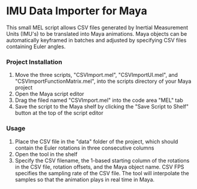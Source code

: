 # IMU Data Importer for Maya

This small MEL script allows CSV files generated by Inertial Measurement Units (IMU's) to be translated into Maya animations. Maya objects can be automatically keyframed in batches and adjusted by specifying CSV files containing Euler angles.

### Project Installation

1. Move the three scripts, "CSVImport.mel", "CSVImportUI.mel", and "CSVImportFunctionMatrix.mel", into the scripts directory of your Maya project
2. Open the Maya script editor
3. Drag the filed named "CSVImport.mel" into the code area "MEL" tab
4. Save the script to the Maya shelf by clicking the "Save Script to Shelf" button at the top of the script editor

### Usage
1. Place the CSV file in the "data" folder of the project, which should contain the Euler rotations in three consecutive columns
2. Open the tool in the shelf
3. Specify the CSV filename, the 1-based starting column of the rotations in the CSV file, rotation offsets, and the Maya object name. CSV FPS specifies the sampling rate of the CSV file. The tool will interpolate the samples so that the animation plays in real time in Maya.

